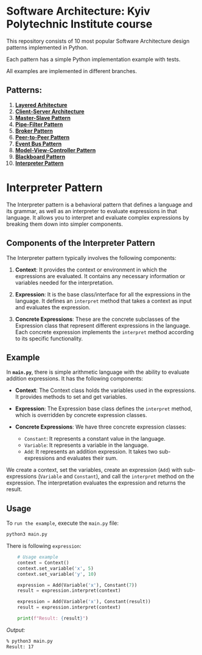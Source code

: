 # Software Architecture: Kyiv Polytechnic Institute course

This repository consists of 10 most popular Software Architecture design patterns implemented in Python.

Each pattern has a simple Python implementation example with tests.

All examples are implemented in different branches.

## Patterns:

1. [**Layered Arhitecture**](https://github.com/annavasylashko/kpi-architecture/tree/layered-architecture)
2. [**Client-Server Architecture**](https://github.com/annavasylashko/kpi-architecture/tree/client-server)
3. [**Master-Slave Pattern**](https://github.com/annavasylashko/kpi-architecture/tree/master-slave)
4. [**Pipe-Filter Pattern**](https://github.com/annavasylashko/kpi-architecture/tree/pipe-filter)
5. [**Broker Pattern**](https://github.com/annavasylashko/kpi-architecture/tree/broker)
6. [**Peer-to-Peer Pattern**](https://github.com/annavasylashko/kpi-architecture/tree/peer-to-peer)
7. [**Event Bus Pattern**](https://github.com/annavasylashko/kpi-architecture/tree/event-bus)
8. [**Model-View-Controller Pattern**](https://github.com/annavasylashko/kpi-architecture/tree/mvc)
9. [**Blackboard Pattern**](https://github.com/annavasylashko/kpi-architecture/tree/blackboard)
10. [**Interpreter Pattern**](https://github.com/annavasylashko/kpi-architecture/tree/interpreter)

# Interpreter Pattern

The Interpreter pattern is a behavioral pattern that defines a language and its grammar, as well as an interpreter to evaluate expressions in that language. It allows you to interpret and evaluate complex expressions by breaking them down into simpler components.

## Components of the Interpreter Pattern

The Interpreter pattern typically involves the following components:

1. **Context**: It provides the context or environment in which the expressions are evaluated. It contains any necessary information or variables needed for the interpretation.

2. **Expression**: It is the base class/interface for all the expressions in the language. It defines an `interpret` method that takes a context as input and evaluates the expression.

3. **Concrete Expressions**: These are the concrete subclasses of the Expression class that represent different expressions in the language. Each concrete expression implements the `interpret` method according to its specific functionality.

## Example

In **`main.py`**, there is simple arithmetic language with the ability to evaluate addition expressions. It has the following components:

- **Context**: The Context class holds the variables used in the expressions. It provides methods to set and get variables.

- **Expression**: The Expression base class defines the `interpret` method, which is overridden by concrete expression classes.

- **Concrete Expressions**: We have three concrete expression classes:
  - `Constant`: It represents a constant value in the language.
  - `Variable`: It represents a variable in the language.
  - `Add`: It represents an addition expression. It takes two sub-expressions and evaluates their sum.

We create a context, set the variables, create an expression (`Add`) with sub-expressions (`Variable` and `Constant`), and call the `interpret` method on the expression. The interpretation evaluates the expression and returns the result.

## Usage

To `run the example`, execute the `main.py` file:

```zsh
python3 main.py
```

There is following `expression`:

```python
    # Usage example
    context = Context()
    context.set_variable('x', 5)
    context.set_variable('y', 10)

    expression = Add(Variable('x'), Constant(7))
    result = expression.interpret(context)

    expression = Add(Variable('x'), Constant(result))
    result = expression.interpret(context)

    print(f"Result: {result}")
```

*Output:*

```zsh
% python3 main.py
Result: 17
```


